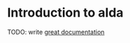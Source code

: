 # Introduction to alda

TODO: write [great documentation](http://jacobian.org/writing/great-documentation/what-to-write/)
